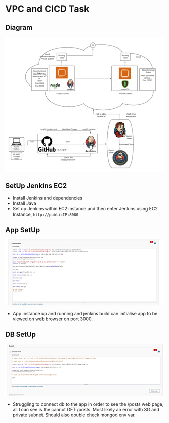 # VPC and CICD Task

## Diagram
![diagram](images/jenkinsvpc.PNG)

## SetUp Jenkins EC2
- Install Jenkins and dependencies
- Install Java 
- Set up Jenkins within EC2 instance and then enter Jenkins using EC2 Instance, `http://publicIP:8080`


## App SetUp
![app code](images/app_code.PNG)
- App instance up and running and jenkins build can initialise app to be viewed on web browser on port 3000. 

## DB SetUp
![DB Code](images/db_code.PNG)
- Struggling to connect db to the app in order to see the /posts web page, all I can see is the cannot GET /posts. Most likely an error with SG and private subnet. Should also double check mongod env var. 
